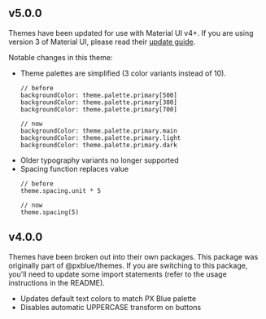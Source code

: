 ## v5.0.0
Themes have been updated for use with Material UI v4+. If you are using version 3 of Material UI, please read their [update guide](https://material-ui.com/guides/migration-v3/). 

Notable changes in this theme:
- Theme palettes are simplified (3 color variants instead of 10).
    ```
    // before
    backgroundColor: theme.palette.primary[500]
    backgroundColor: theme.palette.primary[300]
    backgroundColor: theme.palette.primary[700]

    // now
    backgroundColor: theme.palette.primary.main
    backgroundColor: theme.palette.primary.light
    backgroundColor: theme.palette.primary.dark
    ```
- Older typography variants no longer supported
- Spacing function replaces value
    ```
    // before
    theme.spacing.unit * 5
    
    // now
    theme.spacing(5)

## v4.0.0
Themes have been broken out into their own packages. This package was originally part of @pxblue/themes. If you are switching to this package, you'll need to update some import statements (refer to the usage instructions in the README).

- Updates default text colors to match PX Blue palette
- Disables automatic UPPERCASE transform on buttons